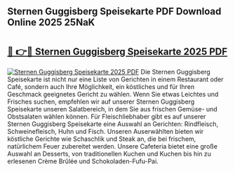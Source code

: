 ## Sternen Guggisberg Speisekarte PDF Download Online 2025 25NaK

# <h2><a href="http://gc79yg8.nevu.top/?p=Sternen+Guggisberg+Speisekarte">🔗 👉🔴 Sternen Guggisberg Speisekarte 2025 PDF</a></h2>

[![Sternen Guggisberg Speisekarte 2025 PDF](https://i.imgur.com/dBaPXMq.png)](http://gc79yg8.nevu.top/?p=Sternen+Guggisberg+Speisekarte)
Die Sternen Guggisberg Speisekarte ist nicht nur eine Liste von Gerichten in einem Restaurant oder Café, sondern auch Ihre Möglichkeit, ein köstliches und für Ihren Geschmack geeignetes Gericht zu wählen. Wenn Sie etwas Leichtes und Frisches suchen, empfehlen wir auf unserer Sternen Guggisberg Speisekarte unseren Salatbereich, in dem Sie aus frischen Gemüse- und Obstsalaten wählen können. Für Fleischliebhaber gibt es auf unserer Sternen Guggisberg Speisekarte eine Auswahl an Gerichten: Rindfleisch, Schweinefleisch, Huhn und Fisch. Unseren Auserwählten bieten wir köstliche Gerichte wie Schaschlik und Steak an, die bei frischem, natürlichem Feuer zubereitet werden. Unsere Cafeteria bietet eine große Auswahl an Desserts, von traditionellen Kuchen und Kuchen bis hin zu erlesenen Crème Brûlée und Schokoladen-Fufu-Pai.
